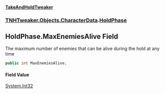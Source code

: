 #### [TakeAndHoldTweaker](index.md 'index')
### [TNHTweaker.Objects.CharacterData](TNHTweaker.Objects.CharacterData.md 'TNHTweaker.Objects.CharacterData').[HoldPhase](TNHTweaker.Objects.CharacterData.HoldPhase.md 'TNHTweaker.Objects.CharacterData.HoldPhase')

## HoldPhase.MaxEnemiesAlive Field

The maximum number of enemies that can be alive during the hold at any time

```csharp
public int MaxEnemiesAlive;
```

#### Field Value
[System.Int32](https://docs.microsoft.com/en-us/dotnet/api/System.Int32 'System.Int32')